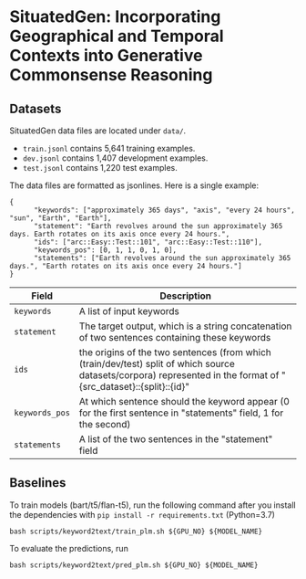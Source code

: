 # SituatedGen: Incorporating Geographical and Temporal Contexts into Generative Commonsense Reasoning

## Datasets

SituatedGen data files are located under `data/`.

- `train.jsonl` contains 5,641 training examples.
- `dev.jsonl` contains 1,407 development examples.
- `test.jsonl` contains 1,220 test examples.

The data files are formatted as jsonlines. Here is a single example:
```
{
      "keywords": ["approximately 365 days", "axis", "every 24 hours", "sun", "Earth", "Earth"],
      "statement": "Earth revolves around the sun approximately 365 days. Earth rotates on its axis once every 24 hours.",
      "ids": ["arc::Easy::Test::101", "arc::Easy::Test::110"],
      "keywords_pos": [0, 1, 1, 0, 1, 0],
      "statements": ["Earth revolves around the sun approximately 365 days.", "Earth rotates on its axis once every 24 hours."]
}
```

| Field                     | Description                                                                              |
|---------------------------|------------------------------------------------------------------------------------------|
| `keywords`                | A list of input keywords                                                         |
| `statement`               | The target output, which is a string concatenation of two sentences containing these keywords                  |
| `ids`             | the origins of the two sentences (from which (train/dev/test) split of which source datasets/corpora) represented in the format of "\{src\_dataset\}::\{split\}::\{id\}"                               |
| `keywords_pos`             | At which sentence should the keyword appear (0 for the first sentence in "statements" field, 1 for the second)                                                                 |
| `statements`                | A list of the two sentences in the "statement" field                                                                              |


## Baselines
To train models (bart/t5/flan-t5), run the following command after you install the dependencies with `pip install -r requirements.txt` (Python=3.7)
```
bash scripts/keyword2text/train_plm.sh ${GPU_NO} ${MODEL_NAME}
```
To evaluate the predictions, run
```
bash scripts/keyword2text/pred_plm.sh ${GPU_NO} ${MODEL_NAME}
```
